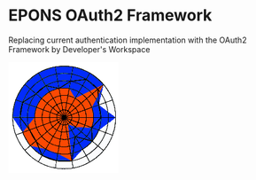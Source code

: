 # EPONS OAuth2 Framework

Replacing current authentication implementation with the OAuth2 Framework by Developer's Workspace

![](https://github.com/barend-erasmus/epons-oauth2-framework/raw/master/images/logo.png)